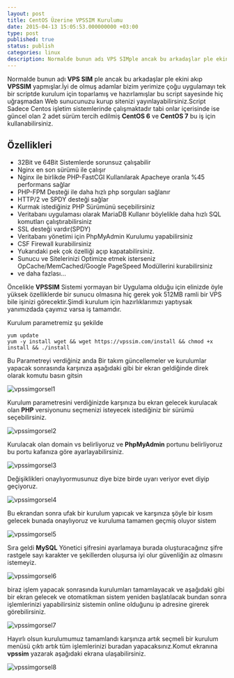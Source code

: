 ```yaml
---
layout: post
title: CentOS Üzerine VPSSIM Kurulumu
date: 2015-04-13 15:05:53.000000000 +03:00
type: post
published: true
status: publish
categories: linux
description: Normalde bunun adı VPS SIMple ancak bu arkadaşlar ple ekini akıp VPSSIM yapmışlar.İyi de olmuş adamlar bizim yerimize çoğu uygulamayı tek
---
```

Normalde bunun adı **VPS SIM** ple ancak bu arkadaşlar ple ekini akıp **VPSSIM** yapmışlar.İyi de olmuş adamlar bizim yerimize çoğu uygulamayı tek bir scriptde kurulum için toparlamış ve hazırlamışlar bu script sayesinde hiç uğraşmadan Web sunucunuzu kurup sitenizi yayınlayabilirsiniz.Script Sadece Centos işletim sistemlerinde çalışmaktadır tabi onlar içerisinde ise güncel olan 2 adet sürüm tercih edilmiş **CentOS 6** ve **CentOS 7** bu iş için kullanabilirsiniz.

## Özellikleri

- 32Bit ve 64Bit Sistemlerde sorunsuz çalışabilir
- Nginx en son sürümü ile çalışır
- Nginx ile birlikde PHP-FastCGI Kullanılarak Apacheye oranla %45 performans sağlar
- PHP-FPM Desteği ile daha hızlı php sorguları sağlanır
- HTTP/2 ve SPDY desteği sağlar
- Kurmak istediğiniz PHP Sürümünü seçebilirsiniz
- Veritabanı uygulaması olarak MariaDB Kullanır böylelikle daha hızlı SQL komutları çalıştırabilirsiniz
- SSL desteği vardır(SPDY)
- Veritabanı yönetimi için PhpMyAdmin Kurulumu yapabilirsiniz
- CSF Firewall kurabilirsiniz
- Yukarıdaki pek çok özelliği açıp kapatabilirsiniz.
- Sunucu ve Sitelerinizi Optimize etmek isterseniz OpCache/MemCached/Google PageSpeed Modüllerini kurabilirsiniz
- ve daha fazlası...

Öncelikle **VPSSIM** Sistemi yormayan bir Uygulama olduğu için elinizde öyle yüksek özelliklerde bir sunucu olmasına hiç gerek yok 512MB ramli bir VPS bile işinizi görecektir.Şimdi kurulum için hazırlıklarımızı yaptıysak yanımızdada çayımız varsa iş tamamdır.

Kurulum parametremiz şu şekilde

    yum update
    yum -y install wget && wget https://vpssim.com/install && chmod +x install && ./install

Bu Parametreyi verdiğiniz anda Bir takım güncellemeler ve kurulumlar yapacak sonrasında karşınıza aşağıdaki gibi bir ekran geldiğinde direk olarak komutu basın gitsin

![vpssimgorsel1](/assets/vpssimgorsel1.png)

Kurulum parametresini verdiğinizde karşınıza bu ekran gelecek kurulacak olan **PHP** versiyonunu seçmenizi isteyecek istediğiniz bir sürümü seçebilirsiniz.

![vpssimgorsel2](/assets/vpssimgorsel2.png)

Kurulacak olan domain vs belirliyoruz ve **PhpMyAdmin** portunu belirliyoruz bu portu kafanıza göre ayarlayabilirsiniz.

![vpssimgorsel3](/assets/vpssimgorsel3.png)

Değişiklikleri onaylıyormusunuz diye bize birde uyarı veriyor evet diyip geçiyoruz.

![vpssimgorsel4](/assets/vpssimgorsel4.png)

Bu ekrandan sonra ufak bir kurulum yapıcak ve karşınıza şöyle bir kısım gelecek bunada onaylıyoruz ve kuruluma tamamen geçmiş oluyor sistem

![vpssimgorsel5](/assets/vpssimgorsel5.png)

Sıra geldi **MySQL** Yönetici şifresini ayarlamaya burada oluşturacağınız şifre rastgele sayı karakter ve şekillerden oluşursa iyi olur güvenliğin az olmasını istemeyiz.

![vpssimgorsel6](/assets/vpssimgorsel6.png)

biraz işlem yapacak sonrasında kurulumları tamamlayacak ve aşağıdaki gibi bir ekran gelecek ve otomatikman sistem yeniden başlatılacak bundan sonra işlemlerinizi yapabilirsiniz sistemin online olduğunu ip adresine girerek görebilirsiniz.

![vpssimgorsel7](/assets/vpssimgorsel7.png)

Hayırlı olsun kurulumumuz tamamlandı karşınıza artık seçmeli bir kurulum menüsü çıktı artık tüm işlemlerinizi buradan yapacaksınız.Komut ekranına **vpssim** yazarak aşağıdaki ekrana ulaşabilirsiniz.

![vpssimgorsel8](/assets/vpssimgorsel8.png)
